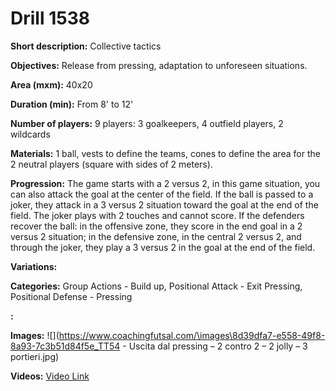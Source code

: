 # Drill 1538

**Short description:**
Collective tactics

**Objectives:**
Release from pressing, adaptation to unforeseen situations.

**Area (mxm):**
40x20

**Duration (min):**
From 8' to 12'

**Number of players:**
9 players: 3 goalkeepers, 4 outfield players, 2 wildcards

**Materials:**
1 ball, vests to define the teams, cones to define the area for the 2 neutral players (square with sides of 2 meters).

**Progression:**
The game starts with a 2 versus 2, in this game situation, you can also attack the goal at the center of the field. If the ball is passed to a joker, they attack in a 3 versus 2 situation toward the goal at the end of the field. The joker plays with 2 touches and cannot score. If the defenders recover the ball: in the offensive zone, they score in the end goal in a 2 versus 2 situation; in the defensive zone, in the central 2 versus 2, and through the joker, they play a 3 versus 2 in the goal at the end of the field.

**Variations:**


**Categories:**
Group Actions - Build up, Positional Attack - Exit Pressing, Positional Defense - Pressing

**:**


**Images:**
![](https://www.coachingfutsal.com/\images\8d39dfa7-e558-49f8-8a93-7c3b51d84f5e_TT54 - Uscita dal pressing – 2 contro 2 – 2 jolly – 3 portieri.jpg)

**Videos:**
[Video Link](https://www.youtube.com/embed/kbWzo6aCFjg)

